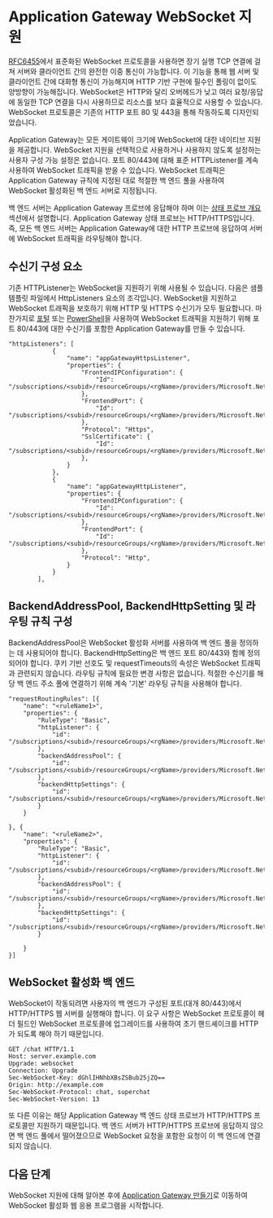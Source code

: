 <properties
   pageTitle="Application Gateway WebSocket 지원 | Microsoft Azure"
   description="이 페이지에서는 Application Gateway WebSocket 지원에 대한 개요를 제공합니다."
   documentationCenter="na"
   services="application-gateway"
   authors="amsriva"
   manager="rossort"
   editor="amsriva"/>
<tags
   ms.service="application-gateway"
   ms.devlang="na"
   ms.topic="article"
   ms.tgt_pltfrm="na"
   ms.workload="infrastructure-services"
   ms.date="09/16/2016"
   ms.author="amsriva"/>

# Application Gateway WebSocket 지원

[RFC6455](https://tools.ietf.org/html/rfc6455)에서 표준화된 WebSocket 프로토콜을 사용하면 장기 실행 TCP 연결에 걸쳐 서버와 클라이언트 간의 완전한 이중 통신이 가능합니다. 이 기능을 통해 웹 서버 및 클라이언트 간에 대화형 통신이 가능해지며 HTTP 기반 구현에 필수인 폴링이 없이도 양방향이 가능해집니다. WebSocket은 HTTP와 달리 오버헤드가 낮고 여러 요청/응답에 동일한 TCP 연결을 다시 사용하므로 리소스를 보다 효율적으로 사용할 수 있습니다. WebSocket 프로토콜은 기존의 HTTP 포트 80 및 443을 통해 작동하도록 디자인되었습니다.

Application Gateway는 모든 게이트웨이 크기에 WebSocket에 대한 네이티브 지원을 제공합니다. WebSocket 지원을 선택적으로 사용하거나 사용하지 않도록 설정하는 사용자 구성 가능 설정은 없습니다. 포트 80/443에 대해 표준 HTTPListener를 계속 사용하여 WebSocket 트래픽을 받을 수 있습니다. WebSocket 트래픽은 Application Gateway 규칙에 지정된 대로 적절한 백 엔드 풀을 사용하여 WebSocket 활성화된 백 엔드 서버로 지정됩니다.

백 엔드 서버는 Application Gateway 프로브에 응답해야 하며 이는 [상태 프로브 개요](application-gateway-probe-overview.md) 섹션에서 설명합니다. Application Gateway 상태 프로브는 HTTP/HTTPS입니다. 즉, 모든 백 엔드 서버는 Application Gateway에 대한 HTTP 프로브에 응답하여 서버에 WebSocket 트래픽을 라우팅해야 합니다.


## 수신기 구성 요소

기존 HTTPListener는 WebSocket을 지원하기 위해 사용될 수 있습니다. 다음은 샘플 템플릿 파일에서 HttpListeners 요소의 조각입니다. WebSocket을 지원하고 WebSocket 트래픽을 보호하기 위해 HTTP 및 HTTPS 수신기가 모두 필요합니다. 마찬가지로 [포털](application-gateway-create-gateway-portal.md) 또는 [PowerShell](application-gateway-create-gateway-arm.md)을 사용하여 WebSocket 트래픽을 지원하기 위해 포트 80/443에 대한 수신기를 포함한 Application Gateway를 만들 수 있습니다.


    "httpListeners": [
                {
                    "name": "appGatewayHttpsListener",
                    "properties": {
                        "FrontendIPConfiguration": {
                            "Id": "/subscriptions/<subid>/resourceGroups/<rgName>/providers/Microsoft.Network/applicationGateways/applicationGateway1/frontendIPConfigurations/DefaultFrontendPublicIP"
                        },
                        "FrontendPort": {
                            "Id": "/subscriptions/<subid>/resourceGroups/<rgName>/providers/Microsoft.Network/applicationGateways/applicationGateway1/frontendPorts/appGatewayFrontendPort443'"
                        },
                        "Protocol": "Https",
                        "SslCertificate": {
                            "Id": "/subscriptions/<subid>/resourceGroups/<rgName>/providers/Microsoft.Network/applicationGateways/applicationGateway1/sslCertificates/appGatewaySslCert1'"
                        },
                    }
                },
                {
                    "name": "appGatewayHttpListener",
                    "properties": {
                        "FrontendIPConfiguration": {
                            "Id": "/subscriptions/<subid>/resourceGroups/<rgName>/providers/Microsoft.Network/applicationGateways/applicationGateway1/frontendIPConfigurations/appGatewayFrontendIP'"
                        },
                        "FrontendPort": {
                            "Id": "/subscriptions/<subid>/resourceGroups/<rgName>/providers/Microsoft.Network/applicationGateways/applicationGateway1/frontendPorts/appGatewayFrontendPort80'"
                        },
                        "Protocol": "Http",
                    }
                }
            ],

## BackendAddressPool, BackendHttpSetting 및 라우팅 규칙 구성

BackendAddressPool은 WebSocket 활성화 서버를 사용하여 백 엔드 풀을 정의하는 데 사용되어야 합니다. BackendHttpSetting은 백 엔드 포트 80/443와 함께 정의되어야 합니다. 쿠키 기반 선호도 및 requestTimeouts의 속성은 WebSocket 트래픽과 관련되지 않습니다. 라우팅 규칙에 필요한 변경 사항은 없습니다. 적절한 수신기를 해당 백 엔드 주소 풀에 연결하기 위해 계속 '기본' 라우팅 규칙을 사용해야 합니다.

	"requestRoutingRules": [{
		"name": "<ruleName1>",
		"properties": {
			"RuleType": "Basic",
			"httpListener": {
				"id": "/subscriptions/<subid>/resourceGroups/<rgName>/providers/Microsoft.Network/applicationGateways/applicationGateway1/httpListeners/appGatewayHttpsListener')]"
			},
			"backendAddressPool": {
				"id": "/subscriptions/<subid>/resourceGroups/<rgName>/providers/Microsoft.Network/applicationGateways/applicationGateway1/backendAddressPools/ContosoServerPool')]"
			},
			"backendHttpSettings": {
				"id": "/subscriptions/<subid>/resourceGroups/<rgName>/providers/Microsoft.Network/applicationGateways/applicationGateway1/backendHttpSettingsCollection/appGatewayBackendHttpSettings')]"
			}
		}

	}, {
		"name": "<ruleName2>",
		"properties": {
			"RuleType": "Basic",
			"httpListener": {
				"id": "/subscriptions/<subid>/resourceGroups/<rgName>/providers/Microsoft.Network/applicationGateways/applicationGateway1/httpListeners/appGatewayHttpListener')]"
			},
			"backendAddressPool": {
				"id": "/subscriptions/<subid>/resourceGroups/<rgName>/providers/Microsoft.Network/applicationGateways/applicationGateway1/backendAddressPools/ContosoServerPool')]"
			},
			"backendHttpSettings": {
				"id": "/subscriptions/<subid>/resourceGroups/<rgName>/providers/Microsoft.Network/applicationGateways/applicationGateway1/backendHttpSettingsCollection/appGatewayBackendHttpSettings')]"
			}

		}
	}]

## WebSocket 활성화 백 엔드

WebSocket이 작동되려면 사용자의 백 엔드가 구성된 포트(대개 80/443)에서 HTTP/HTTPS 웹 서버를 실행해야 합니다. 이 요구 사항은 WebSocket 프로토콜이 헤더 필드인 WebSocket 프로토콜에 업그레이드를 사용하여 초기 핸드셰이크를 HTTP가 되도록 해야 하기 때문입니다.

	GET /chat HTTP/1.1
    Host: server.example.com
    Upgrade: websocket
    Connection: Upgrade
    Sec-WebSocket-Key: dGhlIHNhbXBsZSBub25jZQ==
    Origin: http://example.com
    Sec-WebSocket-Protocol: chat, superchat
    Sec-WebSocket-Version: 13

또 다른 이유는 해당 Application Gateway 백 엔드 상태 프로브가 HTTP/HTTPS 프로토콜만 지원하기 때문입니다. 백 엔드 서버가 HTTP/HTTPS 프로브에 응답하지 않으면 백 엔드 풀에서 떨어졌으므로 WebSocket 요청을 포함한 요청이 이 백 엔드에 연결되지 않습니다.

## 다음 단계

WebSocket 지원에 대해 알아본 후에 [Application Gateway 만들기](application-gateway-create-gateway.md)로 이동하여 WebSocket 활성화 웹 응용 프로그램을 시작합니다.

<!---HONumber=AcomDC_0921_2016-->